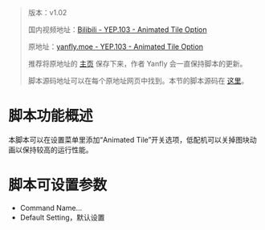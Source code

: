 > 版本：v1.02
>
> 国内视频地址：[Bilibili - YEP.103 - Animated Tile Option](https://www.bilibili.com/video/av3174787/#page=108)
>
> 原地址：[yanfly.moe - YEP.103 - Animated Tile Option](http://yanfly.moe/2016/05/22/yep-103-animated-tile-option-rpg-maker-mv/)
> 
> 推荐将原地址的 [主页](http://yanfly.moe/yep/) 保存下来，作者 Yanfly 会一直保持脚本的更新。
> 
> 脚本源码地址可以在每个原地址网页中找到。本节的脚本源码在 [这里](https://www.dropbox.com/s/gvk5z4lmp2etowl/YEP_AnimateTilesOption.js?dl=0)。

# 脚本功能概述

本脚本可以在设置菜单里添加“Animated Tile”开关选项，低配机可以关掉图块动画以保持较高的运行性能。

# 脚本可设置参数

- Command Name...
- Default Setting，默认设置
